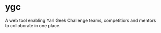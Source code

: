 ygc
===

A web tool enabling Yarl Geek Challenge teams, competitiors and mentors to colloborate in one place.
